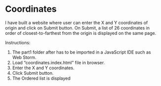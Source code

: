 # Coordinates

I have built a website where user can enter the X and Y coordinates of origin and click on Submit button. On Submit, a list of 26 coordinates in order of closest-to-farthest from the origin is displayed on the same page.  

Instructions:  

1. The part1 folder after has to be imported in a JavaScript IDE such as Web Storm. 
2. Load “coordinates.index.html” file in browser. 
3. Enter the X and Y coordinates. 
4. Click Submit button. 
5. The Ordered list is displayed
